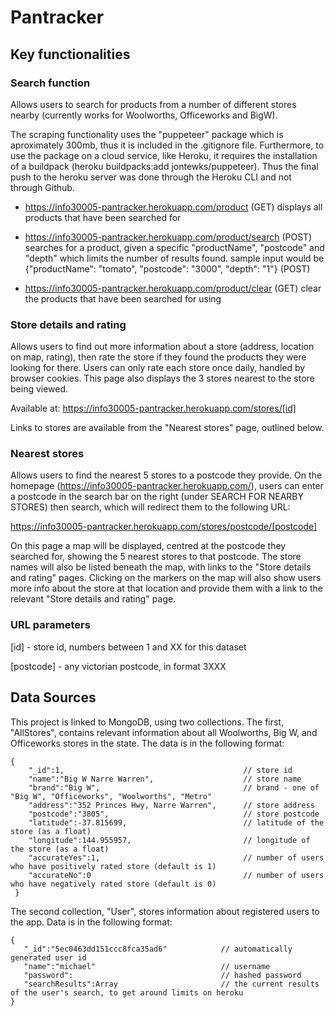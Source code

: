 # Pantracker

## Key functionalities

### Search function
Allows users to search for products from a number of different stores nearby (currently works for Woolworths, Officeworks and BigW).

The scraping functionality uses the "puppeteer" package which is aproximately 300mb, thus it is included in the .gitignore file. Furthermore, to use the package on a cloud service, like Heroku, it requires the installation of a buildpack (heroku buildpacks:add jontewks/puppeteer). Thus the final push to the heroku server was done through the Heroku CLI and not through Github.

- https://info30005-pantracker.herokuapp.com/product (GET)
displays all products that have been searched for

- https://info30005-pantracker.herokuapp.com/product/search (POST)
searches for a product, given a specific "productName", "postcode" and "depth" which limits the number of results found.
sample input would be {"productName": "tomato", "postcode": "3000", "depth": "1"} (POST)

- https://info30005-pantracker.herokuapp.com/product/clear (GET)
clear the products that have been searched for using

### Store details and rating
Allows users to find out more information about a store (address, location on map, rating), then rate the store if they found the products they were looking for there. Users can only rate each store once daily, handled by browser cookies. This page also displays the 3 stores nearest to the store being viewed.

Available at:
https://info30005-pantracker.herokuapp.com/stores/[id]

Links to stores are available from the "Nearest stores" page, outlined below.


### Nearest stores
Allows users to find the nearest 5 stores to a postcode they provide. On the homepage (https://info30005-pantracker.herokuapp.com/), users can enter a postcode in the search bar on the right (under SEARCH FOR NEARBY STORES) then search, which will redirect them to the following URL:

https://info30005-pantracker.herokuapp.com/stores/postcode/[postcode]

On this page a map will be displayed, centred at the postcode they searched for, showing the 5 nearest stores to that postcode. The store names will also be listed beneath the map, with links to the "Store details and rating" pages. Clicking on the markers on the map will also show users more info about the store at that location and provide them with a link to the relevant "Store details and rating" page.

### URL parameters

[id] - store id, numbers between 1 and XX for this dataset

[postcode] - any victorian postcode, in format 3XXX



## Data Sources
This project is linked to MongoDB, using two collections. The first, "AllStores", contains relevant information about all Woolworths, Big W, and Officeworks stores in the state. The data is in the following format:

```
{
    "_id":1,                                        // store id
    "name":"Big W Narre Warren",                    // store name
    "brand":"Big W",                                // brand - one of "Big W", "Officeworks", "Woolworths", "Metro"
    "address":"352 Princes Hwy, Narre Warren",      // store address
    "postcode":"3805",                              // store postcode
    "latitude":-37.815699,                          // latitude of the store (as a float)
    "longitude":144.955957,                         // longitude of the store (as a float)
    "accurateYes":1,                                // number of users who have positively rated store (default is 1)
    "accurateNo":0                                  // number of users who have negatively rated store (default is 0)
 }
 ```
 
 The second collection, "User", stores information about registered users to the app. Data is in the following format:
 ```
 {
    "_id":"5ec0463dd151ccc8fca35ad6"            // automatically generated user id
    "name":"michael"                            // username
    "password":                                 // hashed password
    "searchResults":Array                       // the current results of the user's search, to get around limits on heroku
 }
 ```

